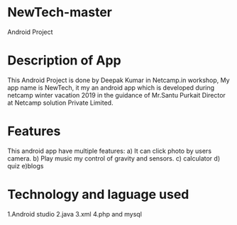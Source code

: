 # NewTech-master
Android Project 
# Description of App
This Android Project is done by Deepak Kumar in Netcamp.in workshop, My app name is NewTech, it my an android app which is developed during
netcamp winter vacation 2019 in the guidance of Mr.Santu Purkait Director at Netcamp solution Private Limited.
# Features
This android app have multiple features:
a) It can click photo by users camera.
b) Play music my control of gravity and sensors.
c) calculator
d) quiz
e)blogs
# Technology and laguage used
1.Android studio
2.java
3.xml
4.php and mysql
